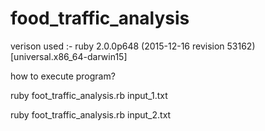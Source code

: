 # food_traffic_analysis

verison used :- ruby 2.0.0p648 (2015-12-16 revision 53162) [universal.x86_64-darwin15]

how to execute program?

ruby foot_traffic_analysis.rb input_1.txt

ruby foot_traffic_analysis.rb input_2.txt
